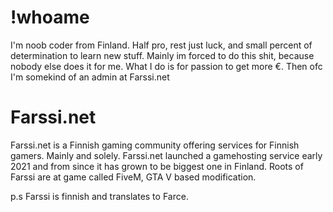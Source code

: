 # !whoame

I'm noob coder from Finland. Half pro, rest just luck, and small percent of determination to learn new stuff. Mainly im forced to do this shit, because nobody else does it for me. What I do is for passion to get more €. Then ofc I'm somekind of an admin at Farssi.net


# Farssi.net

Farssi.net is a Finnish gaming community offering services for Finnish gamers. Mainly and solely. Farssi.net launched a gamehosting service early 2021 and from since it has grown to be biggest one in Finland. Roots of Farssi are at game called FiveM, GTA V based modification.

p.s Farssi is finnish and translates to Farce. 
